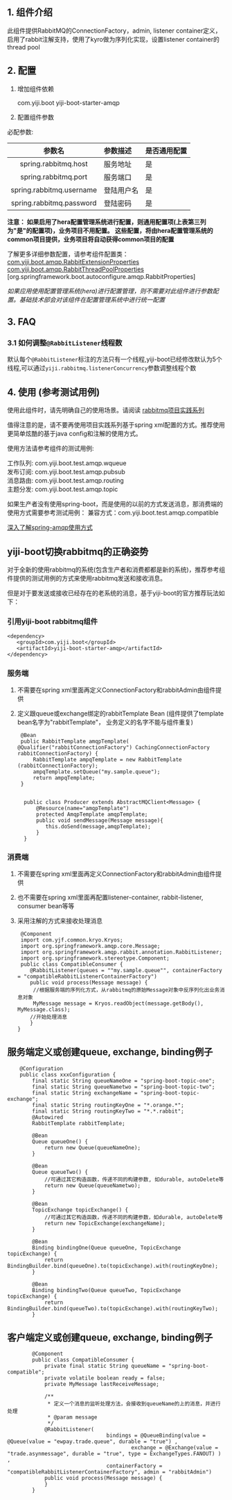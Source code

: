 ## 1. 组件介绍

此组件提供RabbitMQ的ConnectionFactory，admin, listener container定义，启用了rabbit注解支持，使用了kyro做为序列化实现，设置listener container的thread pool 

## 2. 配置

1) 增加组件依赖

    <dependency>
       <groupId>com.yiji.boot</groupId>
       <artifactId>yiji-boot-starter-amqp</artifactId>
    </dependency>

2) 配置组件参数    

必配参数: 

|参数名|参数描述|是否通用配置|
|:---:|:------|:-----|
|spring.rabbitmq.host| 服务地址|是|
|spring.rabbitmq.port| 服务端口|是|
|spring.rabbitmq.username| 登陆用户名|是|
|spring.rabbitmq.password| 登陆密码|是|
    

**注意： 如果启用了hera配置管理系统进行配置，则通用配置项(上表第三列为"是"的配置项)，业务项目不用配置。**
**这些配置，将由hera配置管理系统的common项目提供，业务项目将自动获得common项目的配置**

了解更多详细参数配置，请参考组件配置类：    
[com.yiji.boot.amqp.RabbitExtensionProperties](src/main/java/com/yiji/boot/amqp/RabbitExtensionProperties.java)    
[com.yiji.boot.amqp.RabbitThreadPoolProperties](src/main/java/com/yiji/boot/amqp/RabbitThreadPoolProperties.java)
[org.springframework.boot.autoconfigure.amqp.RabbitProperties]


*如果应用使用配置管理系统(hera)进行配置管理，则不需要对此组件进行参数配置。基础技术部会对该组件在配置管理系统中进行统一配置*

## 3. FAQ

### 3.1 如何调整`@RabbitListener`线程数

默认每个`@RabbitListener`标注的方法只有一个线程,yiji-boot已经修改默认为5个线程,可以通过`yiji.rabbitmq.listenerConcurrency`参数调整线程个数

## 4. 使用 (参考测试用例)
         
使用此组件时，请先明确自己的使用场景。请阅读 [rabbitmq项目实践系列](http://doc.yiji.dev/confluence/pages/viewpage.action?pageId=11961418)  

值得注意的是，请不要再使用项目实践系列基于spring xml配置的方式。推荐使用更简单炫酷的基于java config和注解的使用方式。    

使用方法请参考组件的测试用例:  

工作队列: com.yiji.boot.test.amqp.wqueue     
发布订阅: com.yiji.boot.test.amqp.pubsub    
消息路由: com.yiji.boot.test.amqp.routing    
主题分发: com.yiji.boot.test.amqp.topic   

如果生产者没有使用spring-boot，而是使用的以前的方式发送消息，那消费端的使用方式需要参考测试用例：
兼容方式：com.yiji.boot.test.amqp.compatible    

[深入了解spring-amqp使用方式](http://docs.spring.io/spring-amqp/reference/htmlsingle/)



## yiji-boot切换rabbitmq的正确姿势

对于全新的使用rabbitmq的系统(包含生产者和消费都都是新的系统)，推荐参考组件提供的测试用例的方式来使用rabbitmq发送和接收消息。

但是对于要发送或接收已经存在的老系统的消息，基于yiji-boot的官方推荐玩法如下：

### 引用yiji-boot rabbitmq组件
    <dependency>
       <groupId>com.yiji.boot</groupId>
       <artifactId>yiji-boot-starter-amqp</artifactId>
    </dependency>

### 服务端      
   
1. 不需要在spring xml里面再定义ConnectionFactory和rabbitAdmin由组件提供     
2. 定义跟queue或exchange绑定的rabbitTemplate Bean (组件提供了template bean名字为"rabbitTemplate"， 业务定义的名字不能与组件重复)   


        @Bean
	    public RabbitTemplate amqpTemplate(	@Qualifier("rabbitConnectionFactory") CachingConnectionFactory rabbitConnectionFactory) {
		    RabbitTemplate ampqTemplate = new RabbitTemplate  (rabbitConnectionFactory);
            ampqTemplate.setQueue("my.sample.queue");
		    return ampqTemplate;
	    }

       
         public class Producer extends AbstractMQClient<Message> {
             @Resource(name="amqpTemplate")
             protected AmqpTemplate amqpTemplate;
             public void sendMessage(Message message){
                this.doSend(message,amqpTemplate);
             }
         }

    
### 消费端
1.  不需要在spring xml里面再定义ConnectionFactory和rabbitAdmin由组件提供
2.  也不需要在spring xml里面再配置listener-container, rabbit-listener, consumer bean等等
3.  采用注解的方式来接收处理消息

         @Component
         import com.yjf.common.kryo.Kryos;
         import org.springframework.amqp.core.Message;
         import org.springframework.amqp.rabbit.annotation.RabbitListener;
         import org.springframework.stereotype.Component;
         public class CompatibleConsumer {
	        @RabbitListener(queues = ""my.sample.queue"", containerFactory = "compatibleRabbitListenerContainerFactory")
	        public void process(Message message) {
	         //根据服务端的序列化方式，从rabbitmq的原始Message对象中反序列化出业务消息对象
		     MyMessage message = Kryos.readObject(message.getBody(), MyMessage.class);
	     	//开始处理消息
	        }
        }
        
## 服务端定义或创建queue, exchange, binding例子
        @Configuration
        public class xxxConfiguration {
            final static String queueNameOne = "spring-boot-topic-one";
            final static String queueNametwo = "spring-boot-topic-two";
            final static String exchangeName = "spring-boot-topic-exchange";
            final static String routingKeyOne = "*.orange.*";
            final static String routingKeyTwo = "*.*.rabbit";
            @Autowired
            RabbitTemplate rabbitTemplate;
            
            @Bean
            Queue queueOne() {
                return new Queue(queueNameOne);
            }
            
            @Bean
            Queue queueTwo() {
                //可通过其它构造函数，传递不同的构建参数, 如durable, autoDelete等
                return new Queue(queueNametwo);
            }
            
            @Bean
            TopicExchange topicExchange() {
                //可通过其它构造函数，传递不同的构建参数，如durable, autoDelete等
                return new TopicExchange(exchangeName);
            }
            
            @Bean
            Binding bindingOne(Queue queueOne, TopicExchange topicExchange) {
                return BindingBuilder.bind(queueOne).to(topicExchange).with(routingKeyOne);
            }
            
            @Bean
            Binding bindingTwo(Queue queueTwo, TopicExchange topicExchange) {
                return BindingBuilder.bind(queueTwo).to(topicExchange).with(routingKeyTwo);
            }
            
## 客户端定义或创建queue, exchange, binding例子
		
            @Component
            public class CompatibleConsumer {
                private final static String queueName = "spring-boot-compatible";
                private volatile boolean ready = false;
                private MyMessage lastReceiveMessage;
                
                /**
                 * 定义一个消息的监听处理方法，会接收到queueName的上的消息，并进行处理
                 * @param message
                 */
                @RabbitListener(
                        			bindings = @QueueBinding(value = @Queue(value = "ewpay.trade.queue", durable = "true") ,
                        					exchange = @Exchange(value = "trade.asynmessage", durable = "true", type = ExchangeTypes.FANOUT) ) ,
                        			containerFactory = "compatibleRabbitListenerContainerFactory", admin = "rabbitAdmin")
                public void process(Message message) {
                }
            }

